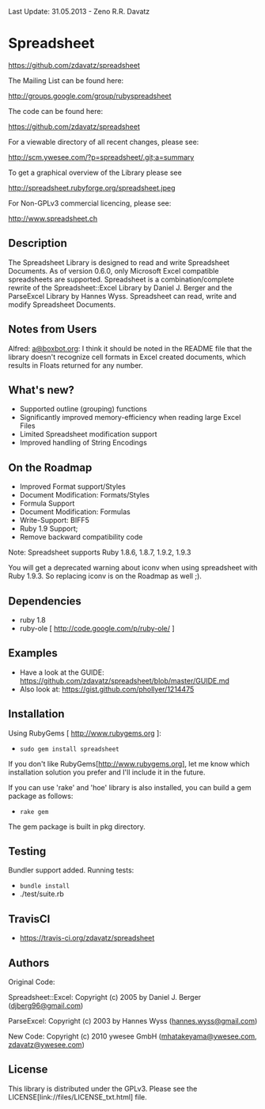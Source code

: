 Last Update: 31.05.2013 - Zeno R.R. Davatz

# Spreadsheet

https://github.com/zdavatz/spreadsheet

The Mailing List can be found here:

http://groups.google.com/group/rubyspreadsheet

The code can be found here:

https://github.com/zdavatz/spreadsheet

For a viewable directory of all recent changes, please see:

http://scm.ywesee.com/?p=spreadsheet/.git;a=summary

To get a graphical overview of the Library please see

http://spreadsheet.rubyforge.org/spreadsheet.jpeg

For Non-GPLv3 commercial licencing, please see:

http://www.spreadsheet.ch

## Description

The Spreadsheet Library is designed to read and write Spreadsheet Documents.
As of version 0.6.0, only Microsoft Excel compatible spreadsheets are
supported. Spreadsheet is a combination/complete rewrite of the
Spreadsheet::Excel Library by Daniel J. Berger and the ParseExcel Library by
Hannes Wyss. Spreadsheet can read, write and modify Spreadsheet Documents.

## Notes from Users

Alfred: a@boxbot.org: I think it should be noted in the README file that the library doesn't
recognize cell formats in Excel created documents, which results in
Floats returned for any number.

## What's new?

* Supported outline (grouping) functions
* Significantly improved memory-efficiency when reading large Excel Files
* Limited Spreadsheet modification support
* Improved handling of String Encodings


## On the Roadmap

* Improved Format support/Styles
* Document Modification: Formats/Styles
* Formula Support
* Document Modification: Formulas
* Write-Support: BIFF5
* Ruby 1.9 Support;
* Remove backward compatibility code

Note: Spreadsheet supports Ruby 1.8.6, 1.8.7, 1.9.2, 1.9.3

You will get a deprecated warning about iconv when using spreadsheet with Ruby
1.9.3. So replacing iconv is on the Roadmap as well ;).

## Dependencies

* ruby 1.8
* ruby-ole [ http://code.google.com/p/ruby-ole/ ]


## Examples

* Have a look at the GUIDE: https://github.com/zdavatz/spreadsheet/blob/master/GUIDE.md
* Also look at: https://gist.github.com/phollyer/1214475

## Installation

Using RubyGems [ http://www.rubygems.org ]:

* `sudo gem install spreadsheet`

If you don't like RubyGems[http://www.rubygems.org], let me know which
installation solution you prefer and I'll include it in the future.

If you can use 'rake' and 'hoe' library is also installed, you can 
build a gem package as follows:

* `rake gem`

The gem package is built in pkg directory.

## Testing

Bundler support added.
Running tests:
* `bundle install`
* ./test/suite.rb

## TravisCI 

* https://travis-ci.org/zdavatz/spreadsheet

## Authors

Original Code:

Spreadsheet::Excel:
Copyright (c) 2005 by Daniel J. Berger (djberg96@gmail.com)

ParseExcel:
Copyright (c) 2003 by Hannes Wyss (hannes.wyss@gmail.com)

New Code:
Copyright (c) 2010 ywesee GmbH (mhatakeyama@ywesee.com, zdavatz@ywesee.com)


## License

This library is distributed under the GPLv3.
Please see the LICENSE[link://files/LICENSE_txt.html] file.

